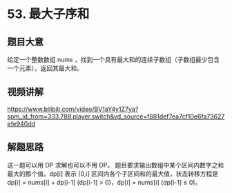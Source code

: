 # 53. 最大子序和
## 题目大意
给定一个整数数组 nums ，找到一个具有最大和的连续子数组（子数组最少包含一个元素），返回其最大和。

## 视频讲解
https://www.bilibili.com/video/BV1aY4y1Z7ya?spm_id_from=333.788.player.switch&vd_source=f881def7ea7cf10e6fa73627efe940dd

## 解题思路
这一题可以用 DP 求解也可以不用 DP。
题目要求输出数组中某个区间内数字之和最大的那个值。dp[i] 表示 [0,i] 区间内各个子区间和的最大值，状态转移方程是 dp[i] = nums[i] + dp[i-1] (dp[i-1] > 0)，dp[i] = nums[i] (dp[i-1] ≤ 0)。
